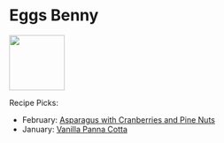 # Eggs Benny

<img src="http://api.adorable.io/avatars/100/englishmuffin%40flavor.magazine" height="100" width="100" />

Recipe Picks:

- February: [Asparagus with Cranberries and Pine Nuts](../recipe/feb/asparagus-with-cranberries-and-pine-nuts.md)
- January: [Vanilla Panna Cotta](../recipe/jan/vanilla-panna-cotta.md)
